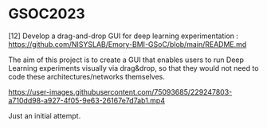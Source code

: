 # GSOC2023
[12] Develop a drag-and-drop GUI for deep learning experimentation : https://github.com/NISYSLAB/Emory-BMI-GSoC/blob/main/README.md

The aim of this project is to create a GUI that enables users to run Deep Learning experiments visually via drag&drop, so that they would not need to code  these architectures/networks themselves.


https://user-images.githubusercontent.com/75093685/229247803-a710dd98-a927-4f05-9e63-26167e7d7ab1.mp4

Just an initial attempt.
